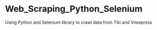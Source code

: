 # Web_Scraping_Python_Selenium
Using Python and Selenium library to crawl data from Tiki and Vnexpress
